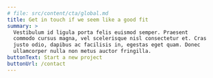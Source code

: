 ```yaml
---
# file: src/content/cta/global.md
title: Get in touch if we seem like a good fit
summary: >
  Vestibulum id ligula porta felis euismod semper. Praesent
  commodo cursus magna, vel scelerisque nisl consectetur et. Cras
  justo odio, dapibus ac facilisis in, egestas eget quam. Donec 
  ullamcorper nulla non metus auctor fringilla.
buttonText: Start a new project
buttonUrl: /contact
---
```

